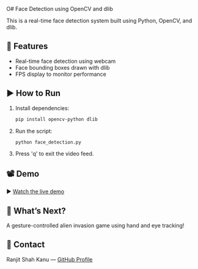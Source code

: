 O# Face Detection using OpenCV and dlib

This is a real-time face detection system built using Python, OpenCV, and dlib.

## 📌 Features
- Real-time face detection using webcam
- Face bounding boxes drawn with dlib
- FPS display to monitor performance

## ▶️ How to Run
1. Install dependencies:
   ```bash
   pip install opencv-python dlib
   ```

2. Run the script:
   ```bash
   python face_detection.py
   ```

3. Press 'q' to exit the video feed.

## 📽️ Demo
▶️ [Watch the live demo](https://github.com/RanjitShahKanu024/face_detector/blob/main/demo/demo.mov)


## 🚀 What’s Next?
A gesture-controlled alien invasion game using hand and eye tracking!

## 💬 Contact
Ranjit Shah Kanu — [GitHub Profile](https://github.com/RanjitShahKanu024/face-detector)


